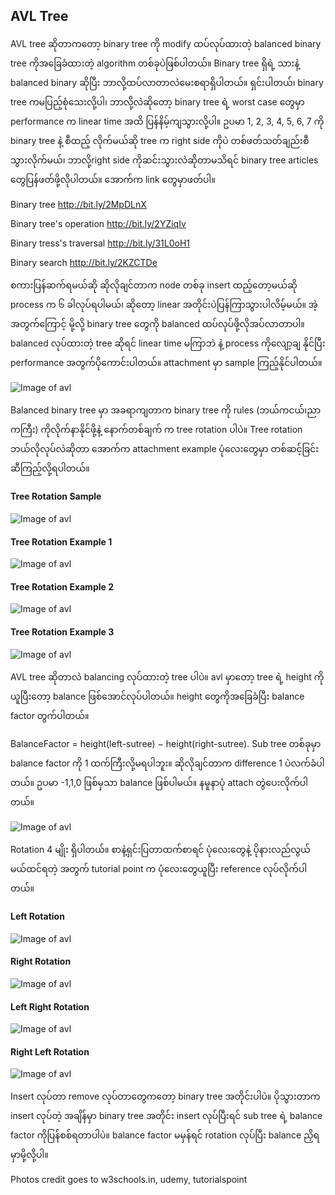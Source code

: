 ## AVL Tree

AVL tree ဆိုတာကတော့ binary tree ကို modify ထပ်လုပ်ထားတဲ့ balanced binary tree ကိုအခြေခံထားတဲ့ algorithm တစ်ခုပဲဖြစ်ပါတယ်။ Binary tree ရှိရဲ့ သားနဲ့ balanced binary ဆိုပြီး ဘာလို့ထပ်လာတာလဲမေးစရာရှိပါတယ်။ ရှင်းပါတယ်၊ binary tree ကမပြည့်စုံသေးလို့ပါ၊ ဘာလို့လဲဆိုတော့ binary tree ရဲ့ worst case တွေမှာ performance က linear time အထိ ပြန်နိမ့်ကျသွားလို့ပါ။ ဥပမာ 1, 2, 3, 4, 5, 6, 7 ကို binary tree နဲ့ စီထည့် လိုက်မယ်ဆို tree က right side ကိုပဲ တစ်ဖတ်သတ်ချည်းစီသွားလိုက်မယ်၊ ဘာလို့right side ကိုဆင်းသွားလဲဆိုတာမသိရင် binary tree articles တွေပြန်ဖတ်ဖို့လိုပါတယ်။ အောက်က link တွေမှာဖတ်ပါ။

Binary tree
http://bit.ly/2MpDLnX

Binary tree's operation
http://bit.ly/2YZiqIv

Binary tress's traversal
http://bit.ly/31L0oH1

Binary search
http://bit.ly/2KZCTDe

စကားပြန်ဆက်ရမယ်ဆို ဆိုလိုချင်တာက node တစ်ခု insert ထည့်တော့မယ်ဆို process က ၆ ခါလုပ်ရပါမယ်၊ ဆိုတော့ linear အတိုင်းပဲပြန်ကြာသွားပါလိမ့်မယ်။ အဲ့အတွက်ကြောင့် မို့လို့ binary tree တွေကို balanced ထပ်လုပ်ဖို့လိုအပ်လာတာပါ။ balanced လုပ်ထားတဲ့ tree ဆိုရင် linear time မကြာဘဲ နဲ့ process ကိုလျော့ချ နိုင်ပြီး performance အတွက်ပိုကောင်းပါတယ်။ attachment မှာ sample ကြည့်နိုင်ပါတယ်။

![Image of avl](https://raw.githubusercontent.com/HlaingTinHtun/Data-Structure-Algorithm-In-Burmese/master/assets/AVL%20tree/fig1.1%20advantages%20of%20avl%20tree.png)

Balanced binary tree မှာ အခရာကျတာက binary tree ကို rules (ဘယ်ကငယ်၊ညာကကြီး) ကိုလိုက်နာနိုင်ဖို့နဲ့ နောက်တစ်ချက် က tree rotation ပါပဲ။ Tree rotation ဘယ်လိုလုပ်လဲဆိုတာ အောက်က attachment example ပုံလေးတွေမှာ တစ်ဆင့်ခြင်းဆီကြည့်လို့ရပါတယ်။

#### Tree Rotation Sample
![Image of avl](https://raw.githubusercontent.com/HlaingTinHtun/Data-Structure-Algorithm-In-Burmese/master/assets/AVL%20tree/fig2.1%20tree%20rotation%20sample.png)

#### Tree Rotation Example 1
![Image of avl](https://raw.githubusercontent.com/HlaingTinHtun/Data-Structure-Algorithm-In-Burmese/master/assets/AVL%20tree/fig2.2%20tree%20rotation%20sample.png)

#### Tree Rotation Example 2
![Image of avl](https://raw.githubusercontent.com/HlaingTinHtun/Data-Structure-Algorithm-In-Burmese/master/assets/AVL%20tree/fig2.3%20tree%20rotation%20sample.png)

#### Tree Rotation Example 3
![Image of avl](https://raw.githubusercontent.com/HlaingTinHtun/Data-Structure-Algorithm-In-Burmese/master/assets/AVL%20tree/fig2.4%20tree%20rotation%20sample.png)


AVL tree ဆိုတာလဲ balancing လုပ်ထားတဲ့ tree ပါပဲ။ avl မှာတော့ tree ရဲ့ height ကိုယူပြီးတော့ balance ဖြစ်အောင်လုပ်ပါတယ်။ height တွေကိုအခြေခံပြီး balance factor တွက်ပါတယ်။

BalanceFactor = height(left-sutree) − height(right-sutree).
Sub tree တစ်ခုမှာ balance factor ကို 1 ထက်ကြီးလို့မရပါဘူး။ ဆိုလိုချင်တာက difference 1 ပဲလက်ခံပါတယ်။ ဥပမာ -1,1,0 ဖြစ်မှသာ balance ဖြစ်ပါမယ်။ နမူနာပုံ attach တွဲပေးလိုက်ပါတယ်။

![Image of avl](https://raw.githubusercontent.com/HlaingTinHtun/Data-Structure-Algorithm-In-Burmese/master/assets/AVL%20tree/fig3.1%20avl%20tree%20example.jpg)

Rotation 4 မျိုး ရှိပါတယ်။ စာနဲ့ရှင်းပြတာထက်စာရင် ပုံလေးတွေနဲ့ ပိုနားလည်လွယ်မယ်ထင်ရတဲ့ အတွက် tutorial point က ပုံလေးတွေယူပြီး reference လုပ်လိုက်ပါတယ်။

#### Left Rotation
![Image of avl](https://raw.githubusercontent.com/HlaingTinHtun/Data-Structure-Algorithm-In-Burmese/master/assets/AVL%20tree/fig3.2%20avl_left_rotation.jpg)

#### Right Rotation
![Image of avl](https://raw.githubusercontent.com/HlaingTinHtun/Data-Structure-Algorithm-In-Burmese/master/assets/AVL%20tree/fig3.3%20avl_right_rotation.jpg)

#### Left Right Rotation
![Image of avl](https://raw.githubusercontent.com/HlaingTinHtun/Data-Structure-Algorithm-In-Burmese/master/assets/AVL%20tree/fig3.4%20left_right_rotation.png)

#### Right Left Rotation
![Image of avl](https://raw.githubusercontent.com/HlaingTinHtun/Data-Structure-Algorithm-In-Burmese/master/assets/AVL%20tree/fig3.5%20right_left_rotation.png)

Insert လုပ်တာ remove လုပ်တာတွေကတော့ binary tree အတိုင်းပါပဲ။ ပိုသွားတာက insert လုပ်တဲ့ အချိန်မှာ binary tree အတိုင်း insert လုပ်ပြီးရင် sub tree ရဲ့ balance factor ကိုပြန်စစ်ရတာပါပဲ။ balance factor မမှန်ရင် rotation လုပ်ပြီး balance ညှိရမှာမို့လို့ပါ။


Photos credit goes to
w3schools.in, udemy, tutorialspoint
